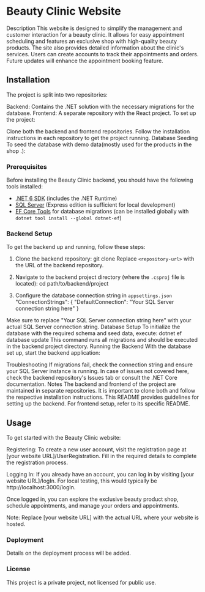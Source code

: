# Beauty Clinic Website
Description
This website is designed to simplify the management and customer interaction for a beauty clinic. It allows for easy appointment scheduling and features an exclusive shop with high-quality beauty products. The site also provides detailed information about the clinic's services. Users can create accounts to track their appointments and orders. Future updates will enhance the appointment booking feature.

## Installation
The project is split into two repositories:

Backend: Contains the .NET solution with the necessary migrations for the database.
Frontend: A separate repository with the React project.
To set up the project:

Clone both the backend and frontend repositories.
Follow the installation instructions in each repository to get the project running.
Database Seeding
To seed the database with demo data(mostly used for the products in the shop .):

### Prerequisites
Before installing the Beauty Clinic backend, you should have the following tools installed:
- [.NET 6 SDK](https://dotnet.microsoft.com/en-us/download/dotnet/6.0) (includes the .NET Runtime)
- [SQL Server](https://www.microsoft.com/en-us/sql-server/sql-server-downloads) (Express edition is sufficient for local development)
- [EF Core Tools](https://docs.microsoft.com/en-us/ef/core/cli/dotnet) for database migrations (can be installed globally with `dotnet tool install --global dotnet-ef`)

### Backend Setup
To get the backend up and running, follow these steps:

1. Clone the backend repository:
   git clone <repository-url>
Replace `<repository-url>` with the URL of the backend repository.

2. Navigate to the backend project directory (where the `.csproj` file is located):
cd path/to/backend/project
3. Configure the database connection string in `appsettings.json` 
"ConnectionStrings": {
    "DefaultConnection": "Your SQL Server connection string here"
}

Make sure to replace "Your SQL Server connection string here" with your actual SQL Server connection string.
Database Setup
To initialize the database with the required schema and seed data, execute:
dotnet ef database update
This command runs all migrations and should be executed in the backend project directory.
Running the Backend
With the database set up, start the backend application:

Troubleshooting
If migrations fail, check the connection string and ensure your SQL Server instance is running.
In case of issues not covered here, check the backend repository's Issues tab or consult the .NET Core documentation.
Notes
The backend and frontend of the project are maintained in separate repositories. It is important to clone both and follow the respective installation instructions.
This README provides guidelines for setting up the backend. For frontend setup, refer to its specific README.
## Usage
To get started with the Beauty Clinic website:

Registering: To create a new user account, visit the registration page at [your website URL]/UserRegistration. Fill in the required details to complete the registration process.

Logging In: If you already have an account, you can log in by visiting [your website URL]/logIn. For local testing, this would typically be http://localhost:3000/logIn.

Once logged in, you can explore the exclusive beauty product shop, schedule appointments, and manage your orders and appointments.

Note: Replace [your website URL] with the actual URL where your website is hosted.

### Deployment
Details on the deployment process will be added.

### License
This project is a private project, not licensed for public use.

